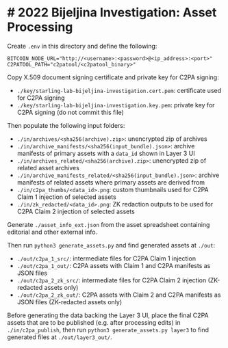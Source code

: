 # # 2022 Bijeljina Investigation: Asset Processing

Create `.env` in this directory and define the following:

```
BITCOIN_NODE_URL="http://<username>:<password>@<ip_address>:<port>"
C2PATOOL_PATH="c2patool/<c2patool_binary>"
```

Copy X.509 document signing certificate and private key for C2PA signing:

- `./key/starling-lab-bijeljina-investigation.cert.pem`: certificate used for C2PA signing
- `./key/starling-lab-bijeljina-investigation.key.pem`: private key for C2PA signing (do not commit this file)

Then populate the following input folders:

- `./in/archives/<sha256(archive).zip>`: unencrypted zip of archives
- `./in/archive_manifests/<sha256(input_bundle).json>`: archive manifests of primary assets with a `data_id` shown in Layer 3 UI
- `./in/archives_related/<sha256(archive).zip>`: unencrypted zip of related asset archives
- `./in/archive_manifests_related/<sha256(input_bundle).json>`: archive manifests of related assets where primary assets are derived from
- `./in/c2pa_thumbs/<data_id>.png`: custom thumbnails used for C2PA Claim 1 injection of selected assets
- `./in/zk_redacted/<data_id>.png`: ZK redaction outputs to be used for C2PA Claim 2 injection of selected assets

Generate `./asset_info_ext.json` from the asset spreadsheet containing editorial and other external info.

Then run `python3 generate_assets.py` and find generated assets at `./out`:

- `./out/c2pa_1_src/`: intermediate files for C2PA Claim 1 injection
- `./out/c2pa_1_out/`: C2PA assets with Claim 1 and C2PA manifests as JSON files
- `./out/c2pa_2_zk_src/`: intermediate files for C2PA Claim 2 injection (ZK-redacted assets only)
- `./out/c2pa_2_zk_out/`: C2PA assets with Claim 2 and C2PA manifests as JSON files (ZK-redacted assets only)

Before generating the data backing the Layer 3 UI, place the final C2PA assets that are to be published (e.g. after processing edits) in `./in/c2pa_publish`, then run `python3 generate_assets.py layer3` to find generated files at `./out/layer3_out/`.